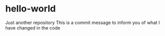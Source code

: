 # hello-world
Just another repository
This is a commit message to inform you of what I have changed in the code
